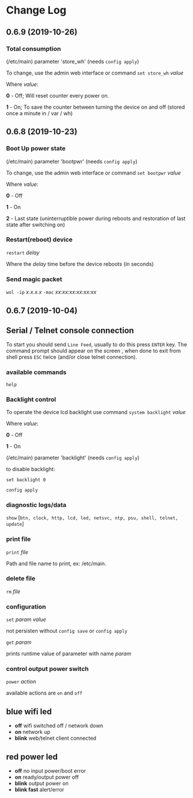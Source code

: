 
# Change Log

## 0.6.9 (2019-10-26)

### Total consumption

(/etc/main) parameter 'store_wh' (needs `config apply`)

To change, use the admin web interface or command  `set store_wh` *value*

Where *value*:

**0** - Off; Will reset counter every power on.

**1** - On; To save the counter between turning the device on and off (stored once a minute in / var / wh)

## 0.6.8 (2019-10-23)

### Boot Up power state

(/etc/main) parameter 'bootpwr' (needs `config apply`)

To change, use the admin web interface or command `set bootpwr` *value*

Where *value*:

**0** - Off

**1** - On

**2** - Last state (uninterruptible power during reboots and restoration of last state after switching on)

### Restart(reboot) device

`restart` *delay*

Where the *delay* time before the device reboots (in seconds)

### Send magic packet

`wol -ip` *x.x.x.x* `-mac` *xx:xx:xx:xx:xx:xx*

## 0.6.7 (2019-10-04)

## Serial / Telnet console connection

To start you should send `Line Feed`, usually to do this press `ENTER` key. The command prompt should appear on the screen , when done to exit from shell press `ESC` twice (and/or close telnet connection).

### available commands

`help`

### Backlight control

To operate the device lcd backlight use command `system backlight` *value*

Where *value*:

**0** - Off

**1** - On

(/etc/main) parameter 'backlight' (needs `config apply`)

to disable backlight:

`set backlight 0`

`config apply`

### diagnostic logs/data

`show` [`btn, clock, http, lcd, led, netsvc, ntp, psu, shell, telnet, update`]

### print file

`print` *file*

Path and file name to print, ex: /etc/main.

### delete file

`rm` *file*

### configuration

`set` *param* *value*

not persisten without `config save` or `config apply`

`get` *param*

prints runtime value of parameter with name *param*

### control output power switch

`power` *action*

available actions are `on` and `off`

## blue wifi led

- **off** wifi switched off / network down
- **on** network up
- **blink** web/telnet client connected

## red power led

- **off** no input power/boot error
- **on** ready/output power off
- **blink** output power on
- **blink fast** alert/error
